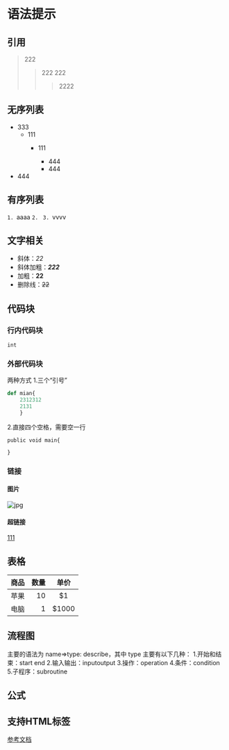 # 语法提示
## 引用
>222
>>222
>>222
>>>2222

## 无序列表
* 333
    + 111
        - 111
            -  444
            
            + 444
 * 444
## 有序列表
`1. `aaaa
`2. `
`3. `vvvv


## 文字相关
* 斜体：*22*
* 斜体加粗：***222***
* 加粗：**22**
* 删除线：~~22~~

## 代码块
### 行内代码块
`int`


### 外部代码块
两种方式
1.三个“引号”
``` python     
def mian{
    2312312
    2131
    }
```
2.直接四个空格，需要空一行

    public void main{
    
    }

### 链接
#### 图片
![jpg](./11.jpg)
#### 超链接
[111](http://www.baidu.com)

## 表格

| 商品 | 数量 | 单价  |
| ---- | ---: | :---: |
| 苹果 |   10 |  \$1  |
| 电脑 |    1 | $1000 |

## 流程图
主要的语法为 name=>type: describe，其中 type 主要有以下几种：
1.开始和结束：start end
2.输入输出：inputoutput
3.操作：operation
4.条件：condition
5.子程序：subroutine

## 公式

## 支持HTML标签

[参考文档](https://blog.csdn.net/afei__/article/details/80717153)